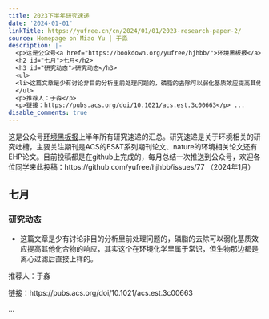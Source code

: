 ```yaml
---
title: 2023下半年研究速递
date: '2024-01-01'
linkTitle: https://yufree.cn/cn/2024/01/01/2023-research-paper-2/
source: Homepage on Miao Yu | 于淼
description: |-
  <p>这是公众号<a href="https://bookdown.org/yufree/hjhbb/">环境黑板报</a>上半年所有研究速递的汇总。研究速递是关于环境相关的研究吐槽，主要关注期刊是ACS的ES&amp;T系列期刊论文、nature的环境相关论文还有EHP论文。目前投稿都是在github上完成的，每月总结一次推送到公众号，欢迎各位同学来此投稿：https://github.com/yufree/hjhbb/issues/77 （2024年1月）</p>
  <h2 id="七月">七月</h2>
  <h3 id="研究动态">研究动态</h3>
  <ul>
  <li>这篇文章是少有讨论非目的分析里前处理问题的，磷脂的去除可以弱化基质效应提高其他化合物的响应，其实这个在环境化学里属于常识，但生物那边都是离心过滤后直接上样的。</li>
  </ul>
  <p>推荐人：于淼</p>
  <p>链接：https://pubs.acs.org/doi/10.1021/acs.est.3c00663</p> ...
disable_comments: true
---
```

<p>这是公众号<a href="https://bookdown.org/yufree/hjhbb/">环境黑板报</a>上半年所有研究速递的汇总。研究速递是关于环境相关的研究吐槽，主要关注期刊是ACS的ES&amp;T系列期刊论文、nature的环境相关论文还有EHP论文。目前投稿都是在github上完成的，每月总结一次推送到公众号，欢迎各位同学来此投稿：https://github.com/yufree/hjhbb/issues/77 （2024年1月）</p>
<h2 id="七月">七月</h2>
<h3 id="研究动态">研究动态</h3>
<ul>
<li>这篇文章是少有讨论非目的分析里前处理问题的，磷脂的去除可以弱化基质效应提高其他化合物的响应，其实这个在环境化学里属于常识，但生物那边都是离心过滤后直接上样的。</li>
</ul>
<p>推荐人：于淼</p>
<p>链接：https://pubs.acs.org/doi/10.1021/acs.est.3c00663</p> ...